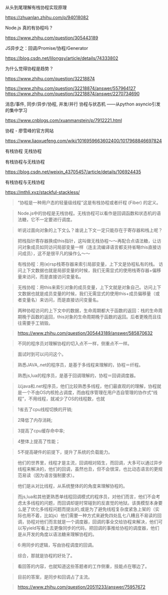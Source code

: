 从头到尾理解有栈协程实现原理

https://zhuanlan.zhihu.com/p/94018082

Node.js 真的有协程吗？

https://www.zhihu.com/question/305443189

JS异步之：回调/Promise/协程/Generator

https://blog.csdn.net/lilongsy/article/details/74333802

为什么觉得协程是趋势？

https://www.zhihu.com/question/32218874

https://www.zhihu.com/question/32218874/answer/557964127
https://www.zhihu.com/question/32218874/answer/2270734690

消息/事件, 同步/异步/协程, 并发/并行 协程与状态机 ——从python asyncio引发的集中学习

https://www.cnblogs.com/xuanmanstein/p/7912221.html

协程 - 廖雪峰的官方网站

https://www.liaoxuefeng.com/wiki/1016959663602400/1017968846697824



有栈协程 无栈协程

有栈协程与无栈协程

https://blog.csdn.net/weixin_43705457/article/details/106924435

有栈协程与无栈协程

https://mthli.xyz/stackful-stackless/



> “协程是一种用户态的轻量级线程”这是有栈协程或者纤程 (Fiber) 的定义。

> Node.js中的协程是无栈协程。无栈协程可以看作是回调函数和状态机的语法糖，它不一定要进行调度。



> 听说过面向对象的上下文么？谁说上下文一定只能存在于寄存器和栈上呢？

> 

> 把栈指针寄存器换成this指针，这叫做无栈协程～～再配合点语法糖，让访问对象成员如同访问局部变量一样（连主流编译语言都支持省略this直接访问成员），这不是很平凡的操作么～～

> 

> 有栈协程：用(e)rsp栈寄存器来索引局部变量，上下文是协程私有的栈。 访问上下文数据也就是局部变量的时候，我们无需显式的使用栈寄存器+偏移量来访问，而是直接访问变量名。

> 无栈协程：用this来索引对象的成员变量，上下文就是对象自己。访问上下文数据也就是成员变量的时候，我们无需显式的使用this+成员偏移量（或者变量名）来访问，而是直接访问变量名。

> 两种协程访问的上下文中的数据，生命周期都大于函数的返回：栈的生命周期晚于函数的返回，this对象的生命周期晚于函数的返回。后者更晚而且往往需要手工销毁。

> 

> https://www.zhihu.com/question/305443189/answer/585870632





> 不同的程序员对理解协程的切入点不一样，侧重点不一样。

> 面试时到可以问问这个。

> 熟悉JAVA,.net的程序员，是基于多线程来理解的，协程＝纤程。

> 熟悉js,lua的程序员，是基于回调理解的，协程＝回调调度器。

> 以java和.net程序员，他们比较熟悉多线程，他们最直观的的理解，协程就是一个不由OS内核抢占调度，而由程序管理在用户态自管理的协作式“线程”，不用线程，就减少了OS的线程数，也就

> 1省去了cpu线程切换的开销;

> 2降低了内存消耗;

> 3提高了cpu缓存命中率;

> 4整体上提高了性能；

> 5不提高硬件的前提下，提升了系统的负载能力。

> 他们的世界里，线程才是主流，回调相对陌生，而回调，大多可以通过异步线程来解决的，他们的回调，虽然也丑，但不会很深，也比动态语言的更规范易读（因为语言强制要求）。

> 他们是从对比线程，从系统整体的的角度来理解协程的。

> 而js,lua和其他更熟悉单线程回调模式的程序员，对他们而言，他们不会考虑太多线程的问题，而回调却是时常碰到的反直觉的地狱。该类模型本身要么是了优化多线程问题而提出的,或是为了避免线程复杂度紧急上架的（实际也用不着，比如js）他们需要一种方式来避免四处乱七八糟且不易读的回调，协程对他们而言就是一个调度器，回调的事全交给协程来解决，他们可以写yield写看上去更像同步的代码，把回调的事推给协程的调度器，他们是从开发的角度以语法糖来理解协程的。

> 

> 6:用同步的逻辑，写由协程调度的回调。

> 综合，那就是协程的好处了。

> 看回答的内容，也就知道这些答题者的工作侧重，技能点在哪边了。

> 目前的答案，是同步和回调占了主流。

> 

> https://www.zhihu.com/question/20511233/answer/75957672



